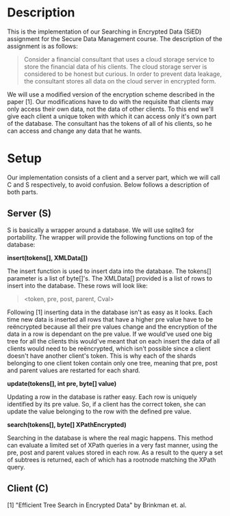 Description
===========

This is the implementation of our Searching in Encrypted Data (SiED) assignment
for the Secure Data Management course. The description of the assignment is as
follows:

> Consider a financial consultant that uses a cloud storage service to store the
> financial data of his clients. The cloud storage server is considered to be
> honest but curious. In order to prevent data leakage, the consultant stores
> all data on the cloud server in encrypted form.

We will use a modified version of the encryption scheme described in the paper
[1]. Our modifications have to do with the requisite that clients may only
access their own data, not the data of other clients. To this end we'll give
each client a unique token with which it can access only it's own part of the
database. The consultant has the tokens of all of his clients, so he can access
and change any data that he wants.

Setup
=====

Our implementation consists of a client and a server part, which we will call C
and S respectively, to avoid confusion. Below follows a description of both
parts.

Server (S)
----------

S is basically a wrapper around a database. We will use sqlite3 for portability.
The wrapper will provide the following functions on top of the database:

__insert(tokens[], XMLData[])__

The insert function is used to insert data into the database. The tokens[]
parameter is a list of byte[]'s. The XMLData[] provided is a list of rows to
insert into the database. These rows will look like: 

> \<token, pre, post, parent, Cval\>

Following [1] inserting data in the database isn't as easy as it looks. Each
time new data is inserted all rows that have a higher pre value have to be
reëncrypted because all their pre values change and the encryption of the data
in a row is dependant on the pre value. If we would've used one big tree for all
the clients this would've meant that on each insert the data of all clients
would need to be reëncrypted, which isn't possible since a client doesn't have
another client's token. This is why each of the shards belonging to one client
token contain only one tree, meaning that pre, post and parent values are
restarted for each shard.

__update(tokens[], int pre, byte[] value)__

Updating a row in the database is rather easy. Each row is uniquely identified
by its pre value. So, if a client has the correct token, she can update the
value belonging to the row with the defined pre value.

__search(tokens[], byte[] XPathEncrypted)__

Searching in the database is where the real magic happens. This method can
evaluate a limited set of XPath queries in a very fast manner, using the pre,
post and parent values stored in each row. As a result to the query a set of
subtrees is returned, each of which has a rootnode matching the XPath query.

Client (C)
----------

[1] "Efficient Tree Search in Encrypted Data" by Brinkman et. al.
